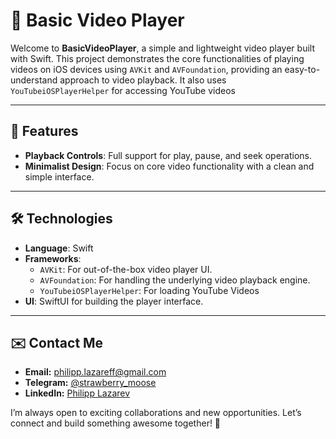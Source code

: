 # 🎥 Basic Video Player

Welcome to **BasicVideoPlayer**, a simple and lightweight video player built with Swift. This project demonstrates the core functionalities of playing videos on iOS devices using `AVKit` and `AVFoundation`, providing an easy-to-understand approach to video playback. It also uses `YouTubeiOSPlayerHelper` for accessing YouTube videos

---

## 🚀 Features

- **Playback Controls**: Full support for play, pause, and seek operations.
- **Minimalist Design**: Focus on core video functionality with a clean and simple interface.

---

## 🛠️ Technologies

- **Language**: Swift
- **Frameworks**: 
  - `AVKit`: For out-of-the-box video player UI.
  - `AVFoundation`: For handling the underlying video playback engine.
  - `YouTubeiOSPlayerHelper`: For loading YouTube Videos
- **UI**: SwiftUI for building the player interface.

---

## ✉️ **Contact Me**
- **Email:** philipp.lazareff@gmail.com
- **Telegram:** [@strawberry_moose](https://t.me/strawberry_moose)
- **LinkedIn:** [Philipp Lazarev](https://www.linkedin.com/in/philipp-lazarev-782b14167/)

I’m always open to exciting collaborations and new opportunities. Let’s connect and build something awesome together! 🚀

